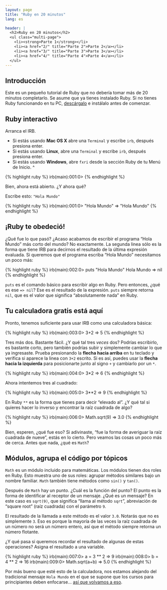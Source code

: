```yaml
---
layout: page
title: "Ruby en 20 minutos"
lang: es

header: |
  <h2>Ruby en 20 minutos</h2>
  <ul class="multi-page">
    <li><strong>Parte 1</strong></li>
    <li><a href="2/" title="Parte 2">Parte 2</a></li>
    <li><a href="3/" title="Parte 3">Parte 3</a></li>
    <li><a href="4/" title="Parte 4">Parte 4</a></li>
  </ul>
---
```


## Introducción

Este es un pequeño tutorial de Ruby que no debería tomar más de 20
minutos completarlo. Se asume que ya tienes instalado Ruby. Si no tienes
Ruby funcionando en tu PC, [descárgalo](/es/downloads/) e instálalo
antes de comenzar.

## Ruby interactivo

Arranca el IRB.

* Si estás usando **Mac OS X** abre una `Terminal` y escribe `irb`,
  después presiona enter.
* Si estás usando **Linux**, abre una `Terminal` y escribe `irb`,
  después presiona enter.
* Si estás usando **Windows**, abre `fxri` desde la sección Ruby de tu
  Menú de Inicio.
^

{% highlight ruby %}
irb(main):001:0>
{% endhighlight %}

Bien, ahora está abierto. ¿Y ahora qué?

Escribe esto: `"Hola Mundo"`

{% highlight ruby %}
irb(main):001:0> "Hola Mundo"
=> "Hola Mundo"
{% endhighlight %}

## ¡Ruby te obedeció!

¿Qué fue lo que pasó? ¿Acaso acabamos de escribir el programa “Hola
Mundo” más corto del mundo? No exactamente. La segunda linea sólo es la
forma que tiene IRB para decirnos el resultado de la última expresión
evaluada. Si queremos que el programa escriba “Hola Mundo” necesitamos
un poco más:

{% highlight ruby %}
irb(main):002:0> puts "Hola Mundo"
Hola Mundo
=> nil
{% endhighlight %}

`puts` es el comando básico para escribir algo en Ruby. Pero entonces,
¿qué es ese `=> nil`? Ese es el resultado de la expresión. `puts`
siempre retorna `nil`, que es el valor que significa “absolutamente
nada” en Ruby.

## Tu calculadora gratis está aquí

Pronto, tenemos suficiente para usar IRB como una calculadora básica:

{% highlight ruby %}
irb(main):003:0> 3+2
=> 5
{% endhighlight %}

Tres más dos. Bastante fácil. ¿Y qué tal tres *veces* dos? Podrías
escribirlo, es bastante corto, pero también podrías subir y simplemente
cambiar lo que ya ingresaste. Prueba presionando la **flecha hacia
arriba** en tu teclado y verifica si aparece la linea con `3+2` escrito.
Si es así, puedes usar la **flecha hacia la izquierda** para
posicionarte junto al signo `+` y cambiarlo por un `*`.

{% highlight ruby %}
irb(main):004:0> 3*2
=> 6
{% endhighlight %}

Ahora intentemos tres al cuadrado:

{% highlight ruby %}
irb(main):005:0> 3**2
=> 9
{% endhighlight %}

En Ruby `**` es la forma que tienes para decir “elevado al”. ¿Y qué tal
si quieres hacer lo inverso y encontrar la raíz cuadrada de algo?

{% highlight ruby %}
irb(main):006:0> Math.sqrt(9)
=> 3.0
{% endhighlight %}

Bien, esperen, ¿qué fue eso? Si adivinaste, “fue la forma de averiguar
la raíz cuadrada de nueve”, estás en lo cierto. Pero veamos las cosas un
poco más de cerca. Antes que nada, ¿qué es `Math`?

## Módulos, agrupa el código por tópicos

`Math` es un módulo incluido para matemáticas. Los módulos tienen dos
roles en Ruby. Esto muestra uno de sus roles: agrupar métodos similares
bajo un nombre familiar. `Math` también tiene métodos como `sin()` y
`tan()`.

Después de `Math` hay un punto. ¿Cuál es la función del punto? El punto
es la forma de identificar al receptor de un mensaje. ¿Qué es un
mensaje? En este caso es `sqrt(9)`, que significa “llama al método
`sqrt`”, abreviación de “square root” (raíz cuadrada) con el parámetro
`9`.

El resultado de la llamada a este método es el valor `3.0`. Notarás que
no es simplemente `3`. Eso es porque la mayoría de las veces la raíz
cuadrada de un número no será un número entero, así que el método
siempre retorna un número flotante.

¿Y qué pasa si queremos recordar el resultado de algunas de estas
operaciones? Asigna el resultado a una variable.

{% highlight ruby %}
irb(main):007:0> a = 3 ** 2
=> 9
irb(main):008:0> b = 4 ** 2
=> 16
irb(main):009:0> Math.sqrt(a+b)
=> 5.0
{% endhighlight %}

Por más bueno que esté esto de la calculadora, nos estamos alejando del
tradicional mensaje `Hola Mundo` en el que se supone que los cursos para
principiantes deben enfocarse… [así que volvamos a eso](2/).

